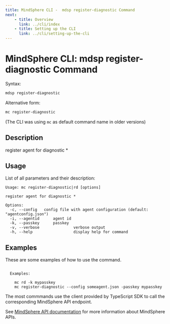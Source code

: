 ```yaml
---
title: MindSphere CLI -  mdsp register-diagnostic Command
next:
    - title: Overview
      link: ../cli/index
    - title: Setting up the CLI
      link: ../cli/setting-up-the-cli
---
```



# MindSphere CLI: mdsp register-diagnostic Command

Syntax:

```bash
mdsp register-diagnostic
```

Alternative form:

```bash
mc register-diagnostic
```

(The CLI was using `mc` as default command name in older versions)

## Description

register agent for diagnostic *

## Usage

List of all parameters and their description:

```text
Usage: mc register-diagnostic|rd [options]

register agent for diagnostic *

Options:
  -c, --config   config file with agent configuration (default: "agentconfig.json")
  -i, --agentid      agent id
  -k, --passkey      passkey
  -v, --verbose               verbose output
  -h, --help                  display help for command

```

## Examples

These are some examples of how to use the command. 

```text

  Examples:

    mc rd -k mypasskey
    mc register-diagnostic --config someagent.json -passkey mypasskey

```

The most commmands use the client provided by TypeScript SDK to call the corresponding MindSphere API endpoint.

See [MindSphere API documentation](https://documentation.mindsphere.io/MindSphere/apis/index.html) for more information about MindSphere APIs.